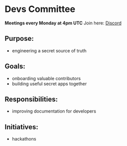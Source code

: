 <slim-column>

# Devs Committee

**Meetings every Monday at 4pm UTC**
Join here: [Discord](https://discord.com/invite/SJK32GY)

## Purpose:
* engineering a secret source of truth

## Goals:
* onboarding valuable contributors
* building useful secret apps together

## Responsibilities:
* improving documentation for developers

## Initiatives:
* hackathons

</slim-column>
